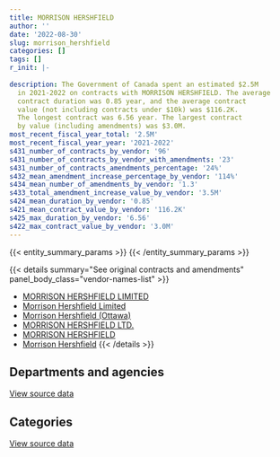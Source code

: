 ```yaml
---
title: MORRISON HERSHFIELD
author: ''
date: '2022-08-30'
slug: morrison_hershfield
categories: []
tags: []
r_init: |-
  
description: The Government of Canada spent an estimated $2.5M
  in 2021-2022 on contracts with MORRISON HERSHFIELD. The average
  contract duration was 0.85 year, and the average contract
  value (not including contracts under $10k) was $116.2K.
  The longest contract was 6.56 year. The largest contract
  by value (including amendments) was $3.0M.
most_recent_fiscal_year_total: '2.5M'
most_recent_fiscal_year_year: '2021-2022'
s431_number_of_contracts_by_vendor: '96'
s431_number_of_contracts_by_vendor_with_amendments: '23'
s431_number_of_contracts_amendments_percentage: '24%'
s432_mean_amendment_increase_percentage_by_vendor: '114%'
s434_mean_number_of_amendments_by_vendor: '1.3'
s433_total_amendment_increase_value_by_vendor: '3.5M'
s424_mean_duration_by_vendor: '0.85'
s421_mean_contract_value_by_vendor: '116.2K'
s425_max_duration_by_vendor: '6.56'
s422_max_contract_value_by_vendor: '3.0M'
---
```


<script src="/rmarkdown-libs/htmlwidgets/htmlwidgets.js"></script>
<link href="/rmarkdown-libs/datatables-css/datatables-crosstalk.css" rel="stylesheet" />
<script src="/rmarkdown-libs/datatables-binding/datatables.js"></script>
<script src="/rmarkdown-libs/jquery/jquery-3.6.0.min.js"></script>
<link href="/rmarkdown-libs/dt-core-bootstrap/css/dataTables.bootstrap.min.css" rel="stylesheet" />
<link href="/rmarkdown-libs/dt-core-bootstrap/css/dataTables.bootstrap.extra.css" rel="stylesheet" />
<script src="/rmarkdown-libs/dt-core-bootstrap/js/jquery.dataTables.min.js"></script>
<script src="/rmarkdown-libs/dt-core-bootstrap/js/dataTables.bootstrap.min.js"></script>
<link href="/rmarkdown-libs/crosstalk/css/crosstalk.min.css" rel="stylesheet" />
<script src="/rmarkdown-libs/crosstalk/js/crosstalk.min.js"></script>
<script src="/rmarkdown-libs/htmlwidgets/htmlwidgets.js"></script>
<link href="/rmarkdown-libs/datatables-css/datatables-crosstalk.css" rel="stylesheet" />
<script src="/rmarkdown-libs/datatables-binding/datatables.js"></script>
<script src="/rmarkdown-libs/jquery/jquery-3.6.0.min.js"></script>
<link href="/rmarkdown-libs/dt-core-bootstrap/css/dataTables.bootstrap.min.css" rel="stylesheet" />
<link href="/rmarkdown-libs/dt-core-bootstrap/css/dataTables.bootstrap.extra.css" rel="stylesheet" />
<script src="/rmarkdown-libs/dt-core-bootstrap/js/jquery.dataTables.min.js"></script>
<script src="/rmarkdown-libs/dt-core-bootstrap/js/dataTables.bootstrap.min.js"></script>
<link href="/rmarkdown-libs/crosstalk/css/crosstalk.min.css" rel="stylesheet" />
<script src="/rmarkdown-libs/crosstalk/js/crosstalk.min.js"></script>

{{< entity_summary_params >}}
{{< /entity_summary_params >}}

{{< details summary="See original contracts and amendments" panel_body_class="vendor-names-list" >}}
- [MORRISON HERSHFIELD LIMITED](https://search.open.canada.ca/en/ct/?sort=contract_value_f%20desc&page=1&search_text=%22MORRISON%20HERSHFIELD%20LIMITED%22)
- [Morrison Hershfield Limited](https://search.open.canada.ca/en/ct/?sort=contract_value_f%20desc&page=1&search_text=%22Morrison%20Hershfield%20Limited%22)
- [Morrison Hershfield (Ottawa)](https://search.open.canada.ca/en/ct/?sort=contract_value_f%20desc&page=1&search_text=%22Morrison%20Hershfield%20%28Ottawa%29%22)
- [MORRISON HERSHFIELD LTD.](https://search.open.canada.ca/en/ct/?sort=contract_value_f%20desc&page=1&search_text=%22MORRISON%20HERSHFIELD%20LTD.%22)
- [MORRISON HERSHFIELD](https://search.open.canada.ca/en/ct/?sort=contract_value_f%20desc&page=1&search_text=%22MORRISON%20HERSHFIELD%22)
- [Morrison Hershfield](https://search.open.canada.ca/en/ct/?sort=contract_value_f%20desc&page=1&search_text=%22Morrison%20Hershfield%22)
{{< /details >}}

## Departments and agencies

<div id="htmlwidget-1" style="width:100%;height:auto;" class="datatables html-widget"></div>
<script type="application/json" data-for="htmlwidget-1">{"x":{"style":"bootstrap","filter":"none","vertical":false,"data":[["<a href=\"/departments/dfatd-maecd/\">Global Affairs Canada<\/a>","<a href=\"/departments/dfo-mpo/\">Fisheries and Oceans Canada<\/a>","<a href=\"/departments/dnd-mdn/\">National Defence<\/a>","<a href=\"/departments/ec/\">Environment and Climate Change Canada<\/a>","<a href=\"/departments/hc-sc/\">Health Canada<\/a>","<a href=\"/departments/ic/\">Innovation, Science and Economic Development Canada<\/a>","<a href=\"/departments/nrc-cnrc/\">National Research Council Canada<\/a>","<a href=\"/departments/nrcan-rncan/\">Natural Resources Canada<\/a>","<a href=\"/departments/pc/\">Parks Canada<\/a>","<a href=\"/departments/pwgsc-tpsgc/\">Public Services and Procurement Canada<\/a>","<a href=\"/departments/rcmp-grc/\">Royal Canadian Mounted Police<\/a>"],[39326.78,75842.94,null,44040.99,14464,45765,135612.6,31863.41,22247.97,371523.6,null],[46799.6,49351.81,null,65326.78,240292.44,null,104246.8,90800.7,57699.06,883204.7,45539],[31109.7,null,null,81933.11,75220.51,null,792776.77,63497.48,48240.2,1409712.87,null],[79324.24,21809.82,21579.24,66452.11,null,null,70424.55,13289.83,null,2186750.82,22061.82]],"container":"<table class=\"table table-striped table-hover row-border order-column display\">\n  <thead>\n    <tr>\n      <th>Department<\/th>\n      <th>2018-2019<\/th>\n      <th>2019-2020<\/th>\n      <th>2020-2021<\/th>\n      <th>2021-2022<\/th>\n    <\/tr>\n  <\/thead>\n<\/table>","options":{"order":[[4,"desc"]],"pageLength":10,"autoWidth":true,"columnDefs":[{"targets":1,"render":"function(data, type, row, meta) {\n    return type !== 'display' ? data : DTWidget.formatCurrency(data, \"$\", 2, 3, \",\", \".\", true, null);\n  }"},{"targets":2,"render":"function(data, type, row, meta) {\n    return type !== 'display' ? data : DTWidget.formatCurrency(data, \"$\", 2, 3, \",\", \".\", true, null);\n  }"},{"targets":3,"render":"function(data, type, row, meta) {\n    return type !== 'display' ? data : DTWidget.formatCurrency(data, \"$\", 2, 3, \",\", \".\", true, null);\n  }"},{"targets":4,"render":"function(data, type, row, meta) {\n    return type !== 'display' ? data : DTWidget.formatCurrency(data, \"$\", 2, 3, \",\", \".\", true, null);\n  }"},{"width":"16%","targets":[1,2,3,4]},{"className":"dt-right","targets":[1,2,3,4]}],"orderClasses":false}},"evals":["options.columnDefs.0.render","options.columnDefs.1.render","options.columnDefs.2.render","options.columnDefs.3.render"],"jsHooks":[]}</script>
<p class="text-right">
<a href="https://github.com/GoC-Spending/contracts-data/tree/main/data/out/vendors/morrison_hershfield/summary_by_fiscal_year_by_department.csv" class="source-data-link btn btn-link">View source data</a>
</p>

## Categories

<div id="htmlwidget-2" style="width:100%;height:auto;" class="datatables html-widget"></div>
<script type="application/json" data-for="htmlwidget-2">{"x":{"style":"bootstrap","filter":"none","vertical":false,"data":[["<a href=\"/categories/facilities_and_construction/\">Facilities and construction<\/a>","<a href=\"/categories/professional_services/\">Professional services<\/a>","<a href=\"/categories/human_capital/\">Human capital<\/a>"],[690534.96,90152.33,null],[1466221.24,117039.66,null],[1972451.78,530038.85,null],[2154125.05,269231.15,58336.25]],"container":"<table class=\"table table-striped table-hover row-border order-column display\">\n  <thead>\n    <tr>\n      <th>Category<\/th>\n      <th>2018-2019<\/th>\n      <th>2019-2020<\/th>\n      <th>2020-2021<\/th>\n      <th>2021-2022<\/th>\n    <\/tr>\n  <\/thead>\n<\/table>","options":{"order":[[4,"desc"]],"dom":"t","pageLength":30,"autoWidth":true,"columnDefs":[{"targets":1,"render":"function(data, type, row, meta) {\n    return type !== 'display' ? data : DTWidget.formatCurrency(data, \"$\", 2, 3, \",\", \".\", true, null);\n  }"},{"targets":2,"render":"function(data, type, row, meta) {\n    return type !== 'display' ? data : DTWidget.formatCurrency(data, \"$\", 2, 3, \",\", \".\", true, null);\n  }"},{"targets":3,"render":"function(data, type, row, meta) {\n    return type !== 'display' ? data : DTWidget.formatCurrency(data, \"$\", 2, 3, \",\", \".\", true, null);\n  }"},{"targets":4,"render":"function(data, type, row, meta) {\n    return type !== 'display' ? data : DTWidget.formatCurrency(data, \"$\", 2, 3, \",\", \".\", true, null);\n  }"},{"width":"16%","targets":[1,2,3,4]},{"className":"dt-right","targets":[1,2,3,4]}],"orderClasses":false,"lengthMenu":[10,25,30,50,100]}},"evals":["options.columnDefs.0.render","options.columnDefs.1.render","options.columnDefs.2.render","options.columnDefs.3.render"],"jsHooks":[]}</script>
<p class="text-right">
<a href="https://github.com/GoC-Spending/contracts-data/tree/main/data/out/vendors/morrison_hershfield/summary_by_fiscal_year_by_category.csv" class="source-data-link btn btn-link">View source data</a>
</p>
